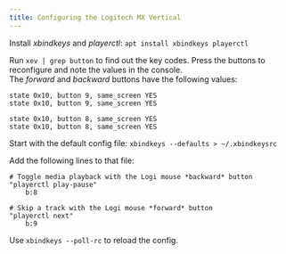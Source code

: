 ```yaml
---
title: Configuring the Logitech MX Vertical
---
```


Install *xbindkeys* and *playerctl*: `apt install xbindkeys playerctl`

Run `xev | grep button` to find out the key codes. Press the buttons to reconfigure and note the values in the console.  
The *forward* and *backward* buttons have the following values:

```
state 0x10, button 9, same_screen YES
state 0x10, button 9, same_screen YES

state 0x10, button 8, same_screen YES
state 0x10, button 8, same_screen YES
```

Start with the default config file: `xbindkeys --defaults > ~/.xbindkeysrc`

Add the following lines to that file:

```
# Toggle media playback with the Logi mouse *backward* button
"playerctl play-pause"
    b:8

# Skip a track with the Logi mouse *forward* button
"playerctl next"
    b:9
```


Use `xbindkeys --poll-rc` to reload the config.
